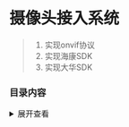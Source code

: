 # 摄像头接入系统

> 1. 实现onvif协议
> 2. 实现海康SDK
> 3. 实现大华SDK



### 目录内容

<details>
<summary>展开查看</summary>
<pre><code>.
-- camera
  -- downlink.go 下行接收iot平台命令
  -- mqtt.go     MQTT连接管理
</code></pre>
</details>

